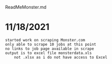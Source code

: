 ReadMeMonster.md

# 11/18/2021
    started work on scraping Monster.com
    only able to scrape 10 jobs at this point
    no links to job page available in scrape
    output is to excel file monsterdata.xls
        not .xlsx as i do not have access to Excel
